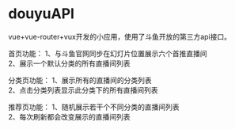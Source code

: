 # douyuAPI
vue+vue-router+vux开发的小应用，使用了斗鱼开放的第三方api接口。

首页功能：
  1、与斗鱼官网同步在幻灯片位置展示六个首推直播间      
  2、展示一个默认分类的所有直播间列表

分类页功能：
  1、展示所有的直播间的分类列表      
  2、点击分类列表显示此分类下的所有直播间列表

推荐页功能：
  1、随机展示若干个不同分类的直播间列表      
  2、每次刷新都会改变展示的直播间列表